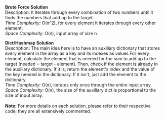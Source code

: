 **Brute Force Solution**<br />
Description: It iterates through every combination of two numbers until it finds the numbers that add up to the target.<br />
_Time Complexity:_ O(n^2), for every element it iterates through every other element.<br />
_Space Complexity:_ O(n), input array of size n<br />

**Dict/Hashmap Solution**<br />
Description: The main idea here is to have an auxiliary dictionary that stores every element in the array as a key and its indexes as values.For every element, calculate the element that is needed for the sum to add up to the target (needed = target - element). Then, check if the element is already in the auxiliary dictionary. If it is, return the element's index and the value of the key needed in the dictionary. If it isn't, just add the element to the dictionary.<br />
_Time Complexity:_ O(n), iterates only once through the entire input array.<br />
_Space Complexity:_ O(n), the size of the auxiliary dict is proportional to the size of input array.<br />
<br />
**Note:** For more details on each solution, please refer to their respective code; they are all extensively commented.
